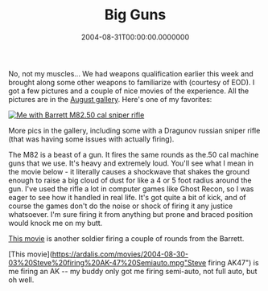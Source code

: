 ﻿---
title: Big Guns
date: "2004-08-31T00:00:00.0000000"
featuredImage: img/big-guns-featured.png
---

No, not my muscles... We had weapons qualification earlier this week and brought along some other weapons to familiarize with (courtesy of EOD). I got a few pictures and a couple of nice movies of the experience. All the pictures are in the [August gallery](https://ardalis.com/photos/armysteve/category1227.aspx). Here's one of my favorites:

[![Me with Barrett M82.50 cal sniper rifle](https://ardalis.com/photos/armysteve/images/9097/500x375.aspx)](https://ardalis.com/photos/armysteve/category1227/picture9097.aspx)

More pics in the gallery, including some with a Dragunov russian sniper rifle (that was having some issues with actually firing).

The M82 is a beast of a gun. It fires the same rounds as the.50 cal machine guns that we use. It's heavy and extremely loud. You'll see what I mean in the movie below - it literally causes a shockwave that shakes the ground enough to raise a big cloud of dust for like a 4 or 5 foot radius around the gun. I've used the rifle a lot in computer games like Ghost Recon, so I was eager to see how it handled in real life. It's got quite a bit of kick, and of course the games don't do the noise or shock of firing it any justice whatsoever. I'm sure firing it from anything but prone and braced position would knock me on my butt.

[This movie](https://ardalis.com/movies/2004-08-30-01%20Soldier%20firing%20Barrett%2050%20cal%20sniper.mpg "Soldier Firing Barret.50 Cal") is another soldier firing a couple of rounds from the Barrett.

[This movie](https://ardalis.com/movies/2004-08-30-03%20Steve%20firing%20AK-47%20Semiauto.mpg"Steve firing AK47") is me firing an AK -- my buddy only got me firing semi-auto, not full auto, but oh well.

